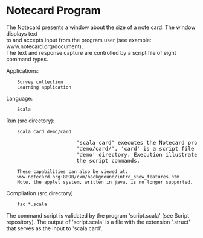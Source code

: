 <h1>Notecard Program</h1>

<p>The Notecard presents a window about the size of a note card.  The window displays text <br />
to and accepts input from the program user (see example: www.notecard.org/document). <br />
The text and response capture are controlled by a script file of eight command types.  </p>

<p>Applications:  </p>

<pre><code>    Survey collection  
    Learning application
</code></pre>

<p>Language:  </p>

<pre><code>    Scala
</code></pre>

<p>Run (src directory):  </p>

<pre><code>    scala card demo/card
</code></pre>

<pre>
                      'scala card' executes the Notecard program.  In the argument 
                      'demo/card/', 'card' is a script file ('card.struct) in the 
                      'demo' directory. Execution illustrates the capabilities of 
                      the script commands.
</pre>

<pre><code>    These capabilities can also be viewed at:  
    www.notecard.org:8090/cxm/background/intro_show_features.htm  
    Note, the applet system, written in java, is no longer supported.
</code></pre>

<p>Compliation (src directory)  </p>

<pre><code>    fsc *.scala
</code></pre>

<p>The command script is validated by the program 'script.scala' (see Script repository).
The output of 'script.scala' is a file with the extension '.struct' that serves
as the input to 'scala card'.</p>
